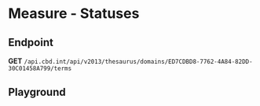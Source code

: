 <script setup>
import "../../../style.css"
import SwaggerUI from "../../../swagger/view/SwaggerUI.vue"
import swaggerJson from "../../../swagger/json/thesaurus.measure.statuses.json";

const swaggerSpecs = [
  { json:swaggerJson, protected: false },
]
</script>

# Measure - Statuses

## Endpoint

**GET** `/api.cbd.int/api/v2013/thesaurus/domains/ED7CDBD8-7762-4A84-82DD-30C01458A799/terms`

<!--@include: ../../../components/common/header-content.md-->


## Playground

<SwaggerUI :swaggerSpecs="swaggerSpecs" />